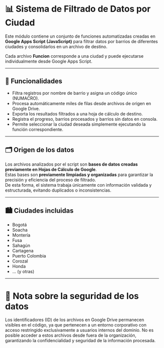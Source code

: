 # 📊 Sistema de Filtrado de Datos por Ciudad

Este módulo contiene un conjunto de funciones automatizadas creadas en **Google Apps Script (JavaScript)** para filtrar datos por barrios de diferentes ciudades y consolidarlos en un archivo de destino.

Cada archivo **Funcion** corresponde a una ciudad y puede ejecutarse individualmente desde Google Apps Script.

---

## 🧩 Funcionalidades
- Filtra registros por nombre de barrio y asigna un código único (NUMACRO).  
- Procesa automáticamente miles de filas desde archivos de origen en Google Drive.  
- Exporta los resultados filtrados a una hoja de cálculo de destino.  
- Registra el progreso, barrios procesados y barrios sin datos en consola.  
- Permite seleccionar la ciudad deseada simplemente ejecutando la función correspondiente.  

---

## 🗂️ Origen de los datos
Los archivos analizados por el script son **bases de datos creadas previamente en Hojas de Cálculo de Google**.  
Estas bases son **previamente limpiadas y organizadas** para garantizar la precisión y eficiencia del proceso de filtrado.  
De esta forma, el sistema trabaja únicamente con información validada y estructurada, evitando duplicados o inconsistencias.

---

## 🏙️ Ciudades incluidas
- Bogotá  
- Soacha  
- Montería  
- Fusa  
- Sahagún  
- Cartagena  
- Puerto Colombia  
- Corozal  
- Honda  
- ... (y otras)

---
# 🔐 Nota sobre la seguridad de los datos

Los identificadores (ID) de los archivos en Google Drive permanecen visibles en el código, ya que pertenecen a un entorno corporativo con acceso restringido exclusivamente a usuarios internos del dominio.
No es posible acceder a estos archivos desde fuera de la organización, garantizando la confidencialidad y seguridad de la información procesada.
